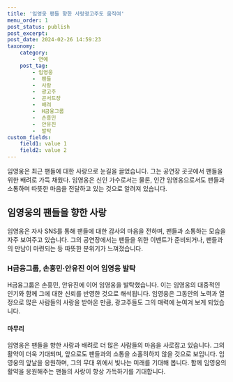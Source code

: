 ```yaml
---
title: '임영웅 팬들 향한 사랑광고주도 움직여'
menu_order: 1
post_status: publish
post_excerpt: 
post_date: 2024-02-26 14:59:23
taxonomy:
    category:
        - 연예
    post_tag:
        - 임영웅
        -  팬들
        -  사랑
        -  광고주
        -  콘서트장
        -  배려
        -  H금융그룹
        -  손흥민
        -  안유진
        -  발탁
custom_fields:
    field1: value 1
    field2: value 2
---
```


임영웅은 최근 팬들에 대한 사랑으로 눈길을 끌었습니다. 그는 공연장 곳곳에서 팬들을 위한 배려로 가득 채웠다. 임영웅은 신인 가수로서는 물론, 인간 임영웅으로서도 팬들과 소통하며 따뜻한 마음을 전달하고 있는 것으로 알려져 있습니다.
## 임영웅의 팬들을 향한 사랑
임영웅은 자사 SNS를 통해 팬들에 대한 감사의 마음을 전하며, 팬들과 소통하는 모습을 자주 보여주고 있습니다. 그의 공연장에서는 팬들을 위한 이벤트가 준비되거나, 팬들과의 만남이 마련되는 등 따뜻한 분위기가 느껴졌습니다.
### H금융그룹, 손흥민·안유진 이어 임영웅 발탁
H금융그룹은 손흥민, 안유진에 이어 임영웅을 발탁했습니다. 이는 임영웅의 대중적인 인기와 함께 그에 대한 신뢰를 반영한 것으로 해석됩니다. 임영웅은 그동안의 노력과 열정으로 많은 사람들의 사랑을 받아온 만큼, 광고주들도 그의 매력에 눈여겨 보게 되었습니다.
#### 마무리
임영웅은 팬들을 향한 사랑과 배려로 더 많은 사람들의 마음을 사로잡고 있습니다. 그의 활약이 더욱 기대되며, 앞으로도 팬들과의 소통을 소홀히하지 않을 것으로 보입니다. 임영웅의 앞날을 응원하며, 그의 무대 위에서 빛나는 미래를 기대해 봅니다. 함께 임영웅의 활약을 응원해주는 팬들의 사랑이 항상 가득하기를 기대합니다.
